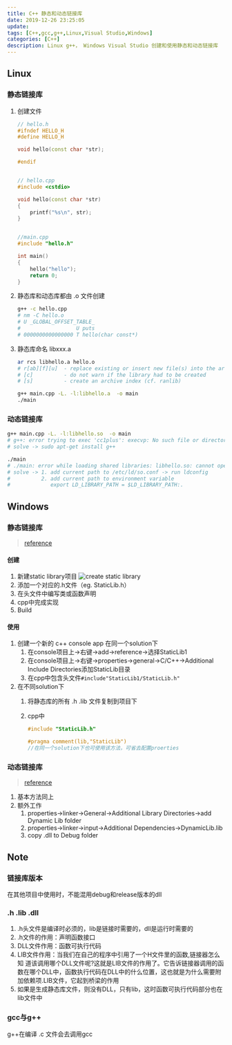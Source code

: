 ```yaml
---
title: C++ 静态和动态链接库
date: 2019-12-26 23:25:05
update:
tags: [C++,gcc,g++,Linux,Visual Studio,Windows]
categories: [C++]
description: Linux g++， Windows Visual Studio 创建和使用静态和动态链接库
---
```


## Linux

### 静态链接库

1. 创建文件

      ```cpp
      // hello.h
      #ifndef HELLO_H
      #define HELLO_H

      void hello(const char *str);

      #endif


      // hello.cpp
      #include <cstdio>

      void hello(const char *str)
      {
          printf("%s\n", str);
      }


      //main.cpp
      #include "hello.h"

      int main()
      {
          hello("hello");
          return 0;
      }
      ```

2. 静态库和动态库都由 .o 文件创建

   ```bash
   g++ -c hello.cpp
   # nm -C hello.o
   # U _GLOBAL_OFFSET_TABLE_
   #                  U puts
   # 0000000000000000 T hello(char const*)
   ```

3. 静态库命名 libxxx.a

    ```bash
   ar rcs libhello.a hello.o
   # r[ab][f][u]  - replace existing or insert new file(s) into the archive
   # [c]          - do not warn if the library had to be created
   # [s]          - create an archive index (cf. ranlib)

   g++ main.cpp -L. -l:libhello.a  -o main
   ./main
   ```

### 动态链接库

```bash
g++ main.cpp -L. -l:libhello.so  -o main
# g++: error trying to exec 'cc1plus': execvp: No such file or directory
# solve -> sudo apt-get install g++

./main
# ./main: error while loading shared libraries: libhello.so: cannot open shared object file: No such file or directory
# solve -> 1. add current path to /etc/ld/so.conf -> run ldconfig
#          2. add current path to environment variable
#             export LD_LIBRARY_PATH = $LD_LIBRARY_PATH:.
```

## Windows

### 静态链接库

>[reference](https://docs.microsoft.com/en-us/cpp/build/walkthrough-creating-and-using-a-static-library-cpp?view=vs-2019)

#### 创建

1. 新建static library项目
   ![create static library](https://s2.ax1x.com/2019/12/28/leC0Dx.png)
2. 添加一个对应的.h文件（eg. StaticLib.h）
3. 在头文件中编写类或函数声明
4. cpp中完成实现
5. Build

#### 使用

   1. 创建一个新的 c++ console app 在同一个solution下
      1. 在console项目上->右键->add->reference->选择StaticLib1
      2. 在console项目上->右键->properties->general->C/C++->Additional Include Directories添加StaticLib目录
      3. 在cpp中包含头文件`#include"StaticLib1/StaticLib.h"`
   2. 在不同solution下
      1. 将静态库的所有 .h .lib 文件复制到项目下
      2. cpp中

           ```cpp
           #include "StaticLib.h"

           #pragma comment(lib,"StaticLib")
           //在同一个solution下也可使用该方法，可省去配置proerties
           ```

### 动态链接库

>[reference](https://docs.microsoft.com/en-us/cpp/build/walkthrough-creating-and-using-a-dynamic-link-library-cpp?view=vs-2019)

1. 基本方法同上
2. 额外工作
   1. properties->linker->General->Additional Library Directories->add Dynamic Lib folder
   2. properties->linker->input->Additional Dependencies->DynamicLib.lib
   3. copy .dll to Debug folder

## Note

### 链接库版本

在其他项目中使用时，不能混用debug和release版本的dll

### .h .lib .dll

1. .h头文件是编译时必须的，lib是链接时需要的，dll是运行时需要的
2. .h文件的作用：声明函数接口
3. DLL文件作用：函数可执行代码
4. LIB文件作用：当我们在自己的程序中引用了一个H文件里的函数,链接器怎么知 道该调用哪个DLL文件呢?这就是LIB文件的作用了。它告诉链接器调用的函数在哪个DLL中，函数执行代码在DLL中的什么位置，这也就是为什么需要附加依赖项.LIB文件，它起到桥梁的作用
5. 如果是生成静态库文件，则没有DLL，只有lib，这时函数可执行代码部分也在lib文件中

### gcc与g++

g++在编译 .c 文件会去调用gcc